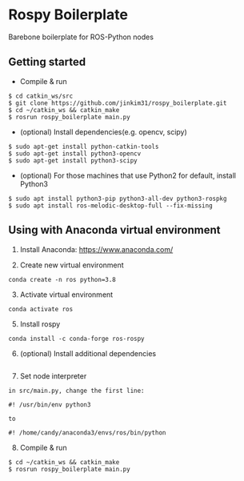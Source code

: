 # Rospy Boilerplate
Barebone boilerplate for ROS-Python nodes

## Getting started

- Compile & run
```
$ cd catkin_ws/src
$ git clone https://github.com/jinkim31/rospy_boilerplate.git
$ cd ~/catkin_ws && catkin_make
$ rosrun rospy_boilerplate main.py
```

- (optional) Install dependencies(e.g. opencv, scipy)
```
$ sudo apt-get install python-catkin-tools
$ sudo apt-get install python3-opencv
$ sudo apt-get install python3-scipy
```

- (optional) For those machines that use Python2 for default, install Python3 
```
$ sudo apt install python3-pip python3-all-dev python3-rospkg
$ sudo apt install ros-melodic-desktop-full --fix-missing
```

## Using with Anaconda virtual environment

1. Install Anaconda: https://www.anaconda.com/

2. Create new virtual environment
```
conda create -n ros python=3.8
```

3. Activate virtual environment
```
conda activate ros
```

5. Install rospy
```
conda install -c conda-forge ros-rospy
```

6. (optional) Install additional dependencies
```

```

7. Set node interpreter
```
in src/main.py, change the first line:

#! /usr/bin/env python3

to

#! /home/candy/anaconda3/envs/ros/bin/python
```

8. Compile & run
```
$ cd ~/catkin_ws && catkin_make
$ rosrun rospy_boilerplate main.py
```
